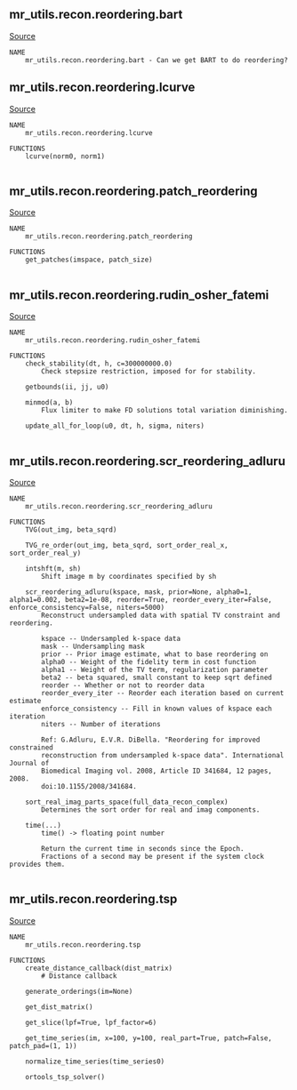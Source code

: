 
## mr_utils.recon.reordering.bart

[Source](https://github.com/mckib2/mr_utils/blob/master/mr_utils/recon/reordering/bart.py)

```
NAME
    mr_utils.recon.reordering.bart - Can we get BART to do reordering?

```


## mr_utils.recon.reordering.lcurve

[Source](https://github.com/mckib2/mr_utils/blob/master/mr_utils/recon/reordering/lcurve.py)

```
NAME
    mr_utils.recon.reordering.lcurve

FUNCTIONS
    lcurve(norm0, norm1)


```


## mr_utils.recon.reordering.patch_reordering

[Source](https://github.com/mckib2/mr_utils/blob/master/mr_utils/recon/reordering/patch_reordering.py)

```
NAME
    mr_utils.recon.reordering.patch_reordering

FUNCTIONS
    get_patches(imspace, patch_size)


```


## mr_utils.recon.reordering.rudin_osher_fatemi

[Source](https://github.com/mckib2/mr_utils/blob/master/mr_utils/recon/reordering/rudin_osher_fatemi.py)

```
NAME
    mr_utils.recon.reordering.rudin_osher_fatemi

FUNCTIONS
    check_stability(dt, h, c=300000000.0)
        Check stepsize restriction, imposed for for stability.
    
    getbounds(ii, jj, u0)
    
    minmod(a, b)
        Flux limiter to make FD solutions total variation diminishing.
    
    update_all_for_loop(u0, dt, h, sigma, niters)


```


## mr_utils.recon.reordering.scr_reordering_adluru

[Source](https://github.com/mckib2/mr_utils/blob/master/mr_utils/recon/reordering/scr_reordering_adluru.py)

```
NAME
    mr_utils.recon.reordering.scr_reordering_adluru

FUNCTIONS
    TVG(out_img, beta_sqrd)
    
    TVG_re_order(out_img, beta_sqrd, sort_order_real_x, sort_order_real_y)
    
    intshft(m, sh)
        Shift image m by coordinates specified by sh
    
    scr_reordering_adluru(kspace, mask, prior=None, alpha0=1, alpha1=0.002, beta2=1e-08, reorder=True, reorder_every_iter=False, enforce_consistency=False, niters=5000)
        Reconstruct undersampled data with spatial TV constraint and reordering.
        
        kspace -- Undersampled k-space data
        mask -- Undersampling mask
        prior -- Prior image estimate, what to base reordering on
        alpha0 -- Weight of the fidelity term in cost function
        alpha1 -- Weight of the TV term, regularization parameter
        beta2 -- beta squared, small constant to keep sqrt defined
        reorder -- Whether or not to reorder data
        reorder_every_iter -- Reorder each iteration based on current estimate
        enforce_consistency -- Fill in known values of kspace each iteration
        niters -- Number of iterations
        
        Ref: G.Adluru, E.V.R. DiBella. "Reordering for improved constrained
        reconstruction from undersampled k-space data". International Journal of
        Biomedical Imaging vol. 2008, Article ID 341684, 12 pages, 2008.
        doi:10.1155/2008/341684.
    
    sort_real_imag_parts_space(full_data_recon_complex)
        Determines the sort order for real and imag components.
    
    time(...)
        time() -> floating point number
        
        Return the current time in seconds since the Epoch.
        Fractions of a second may be present if the system clock provides them.


```


## mr_utils.recon.reordering.tsp

[Source](https://github.com/mckib2/mr_utils/blob/master/mr_utils/recon/reordering/tsp.py)

```
NAME
    mr_utils.recon.reordering.tsp

FUNCTIONS
    create_distance_callback(dist_matrix)
        # Distance callback
    
    generate_orderings(im=None)
    
    get_dist_matrix()
    
    get_slice(lpf=True, lpf_factor=6)
    
    get_time_series(im, x=100, y=100, real_part=True, patch=False, patch_pad=(1, 1))
    
    normalize_time_series(time_series0)
    
    ortools_tsp_solver()


```


